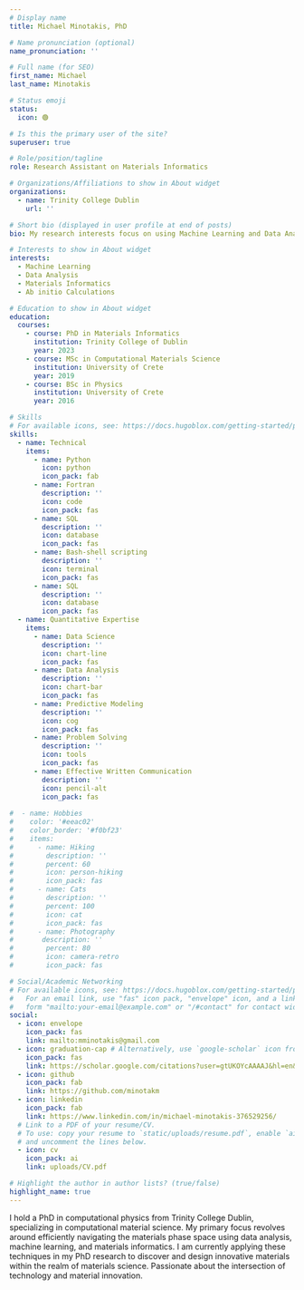 ```yaml
---
# Display name
title: Michael Minotakis, PhD

# Name pronunciation (optional)
name_pronunciation: ''

# Full name (for SEO)
first_name: Michael
last_name: Minotakis

# Status emoji
status:
  icon: 🟢

# Is this the primary user of the site?
superuser: true

# Role/position/tagline
role: Research Assistant on Materials Informatics

# Organizations/Affiliations to show in About widget
organizations:
  - name: Trinity College Dublin
    url: ''

# Short bio (displayed in user profile at end of posts)
bio: My research interests focus on using Machine Learning and Data Analysis tools in order to discover novel functional materials.

# Interests to show in About widget
interests:
  - Machine Learning
  - Data Analysis
  - Materials Informatics
  - Ab initio Calculations

# Education to show in About widget
education:
  courses:
    - course: PhD in Materials Informatics
      institution: Trinity College of Dublin
      year: 2023
    - course: MSc in Computational Materials Science
      institution: University of Crete
      year: 2019
    - course: BSc in Physics
      institution: University of Crete
      year: 2016

# Skills
# For available icons, see: https://docs.hugoblox.com/getting-started/page-builder/#icons
skills:
  - name: Technical
    items:
      - name: Python
        icon: python
        icon_pack: fab
      - name: Fortran
        description: ''
        icon: code
        icon_pack: fas
      - name: SQL
        description: ''
        icon: database
        icon_pack: fas
      - name: Bash-shell scripting
        description: ''
        icon: terminal
        icon_pack: fas
      - name: SQL
        description: ''
        icon: database
        icon_pack: fas
  - name: Quantitative Expertise
    items:
      - name: Data Science
        description: ''
        icon: chart-line
        icon_pack: fas
      - name: Data Analysis
        description: ''
        icon: chart-bar
        icon_pack: fas
      - name: Predictive Modeling
        description: ''
        icon: cog
        icon_pack: fas
      - name: Problem Solving
        description: ''
        icon: tools
        icon_pack: fas
      - name: Effective Written Communication
        description: ''
        icon: pencil-alt
        icon_pack: fas
    
#  - name: Hobbies
#    color: '#eeac02'
#    color_border: '#f0bf23'
#    items:
#      - name: Hiking
#        description: ''
#        percent: 60
#        icon: person-hiking
#        icon_pack: fas
#      - name: Cats
#        description: ''
#        percent: 100
#        icon: cat
#        icon_pack: fas
#      - name: Photography
#       description: ''
#        percent: 80
#        icon: camera-retro
#        icon_pack: fas

# Social/Academic Networking
# For available icons, see: https://docs.hugoblox.com/getting-started/page-builder/#icons
#   For an email link, use "fas" icon pack, "envelope" icon, and a link in the
#   form "mailto:your-email@example.com" or "/#contact" for contact widget.
social:
  - icon: envelope
    icon_pack: fas
    link: mailto:mminotakis@gmail.com
  - icon: graduation-cap # Alternatively, use `google-scholar` icon from `ai` icon pack
    icon_pack: fas
    link: https://scholar.google.com/citations?user=gtUKOYcAAAAJ&hl=en&oi=ao
  - icon: github
    icon_pack: fab
    link: https://github.com/minotakm
  - icon: linkedin
    icon_pack: fab
    link: https://www.linkedin.com/in/michael-minotakis-376529256/
  # Link to a PDF of your resume/CV.
  # To use: copy your resume to `static/uploads/resume.pdf`, enable `ai` icons in `params.yaml`,
  # and uncomment the lines below.
  - icon: cv
    icon_pack: ai
    link: uploads/CV.pdf

# Highlight the author in author lists? (true/false)
highlight_name: true
---
```


I hold a PhD in computational physics from Trinity College Dublin, specializing in computational material science. My primary focus revolves around efficiently navigating the materials phase space using data analysis, machine learning, and materials informatics. I am currently applying these techniques in my PhD research to discover and design innovative materials within the realm of materials science. Passionate about the intersection of technology and material innovation.
